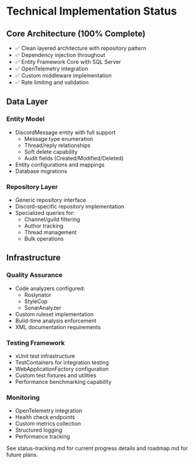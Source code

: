 # Technical Implementation Status

## Core Architecture (100% Complete)
- ✅ Clean layered architecture with repository pattern
- ✅ Dependency injection throughout
- ✅ Entity Framework Core with SQL Server
- ✅ OpenTelemetry integration
- ✅ Custom middleware implementation
- ✅ Rate limiting and validation

## Data Layer
### Entity Model
- DiscordMessage entity with full support
  - Message type enumeration
  - Thread/reply relationships
  - Soft delete capability
  - Audit fields (Created/Modified/Deleted)
- Entity configurations and mappings
- Database migrations

### Repository Layer
- Generic repository interface
- Discord-specific repository implementation
- Specialized queries for:
  - Channel/guild filtering
  - Author tracking
  - Thread management
  - Bulk operations

## Infrastructure
### Quality Assurance
- Code analyzers configured:
  - Roslynator
  - StyleCop
  - SonarAnalyzer
- Custom ruleset implementation
- Build-time analysis enforcement
- XML documentation requirements

### Testing Framework
- xUnit test infrastructure
- TestContainers for integration testing
- WebApplicationFactory configuration
- Custom test fixtures and utilities
- Performance benchmarking capability

### Monitoring
- OpenTelemetry integration
- Health check endpoints
- Custom metrics collection
- Structured logging
- Performance tracking

See status-tracking.md for current progress details and roadmap.md for future plans.
